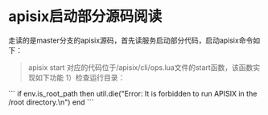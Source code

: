 # apisix启动部分源码阅读
走读的是master分支的apisix源码，首先读服务启动部分代码，启动apisix命令如下：
> apisix start
对应的代码位于/apisix/cli/ops.lua文件的start函数，该函数实现如下功能
1）检查运行目录：

\```
    if env.is_root_path then
        util.die("Error: It is forbidden to run APISIX in the /root directory.\n")
    end
\```

